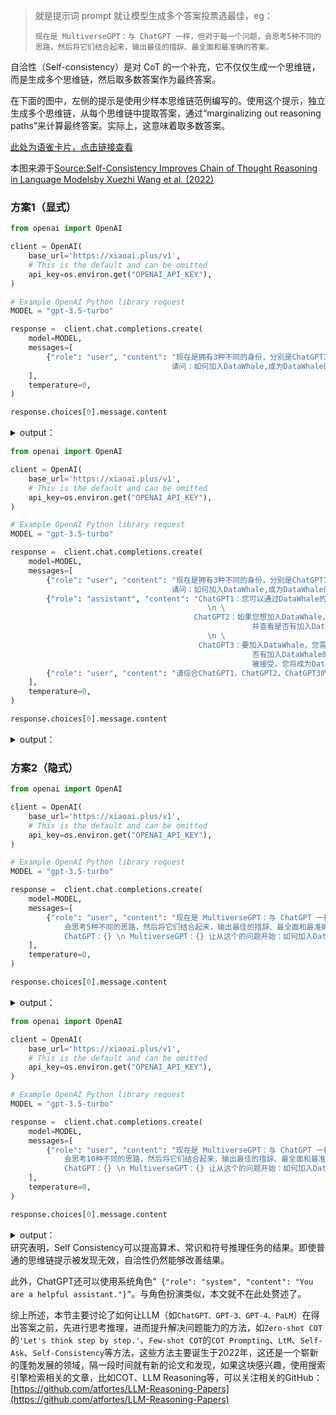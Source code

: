 > 就是提示词 prompt 就让模型生成多个答案投票选最佳，eg：
>
> `现在是 MultiverseGPT：与 ChatGPT 一样，但对于每一个问题，会思考5种不同的思路，然后将它们结合起来，输出最佳的措辞、最全面和最准确的答案。`
>

自洽性（Self-consistency）是对 CoT 的一个补充，它不仅仅生成一个思维链，而是生成多个思维链，然后取多数答案作为最终答案。

在下面的图中，左侧的提示是使用少样本思维链范例编写的。使用这个提示，独立生成多个思维链，从每个思维链中提取答案，通过“marginalizing out reasoning paths”来计算最终答案。实际上，这意味着取多数答案。

[此处为语雀卡片，点击链接查看](https://www.yuque.com/qiaokate/su87gb/hs19ui2f4i56tq1z#wGK4v)

本图来源于[Source:Self-Consistency Improves Chain of Thought Reasoning in Language Modelsby Xuezhi Wang et al. (2022)](https://arxiv.org/abs/2203.11171)

### 方案1（显式）
```python
from openai import OpenAI

client = OpenAI(
    base_url='https://xiaoai.plus/v1',
    # This is the default and can be omitted
    api_key=os.environ.get("OPENAI_API_KEY"),
)

# Example OpenAI Python library request
MODEL = "gpt-3.5-turbo"

response =  client.chat.completions.create(
    model=MODEL,
    messages=[
        {"role": "user", "content": "现在是拥有3种不同的身份，分别是ChatGPT1，ChatGPT2，ChatGPT3。现在需要使用不同身份不同角度回答同一个的问题，\n \
                                    请问：如何加入DataWhale,成为DataWhale的成员？"},
    ],
    temperature=0,
)

response.choices[0].message.content
```

<details class="lake-collapse"><summary id="uf65b9629"><span class="ne-text">output：</span></summary><pre data-language="json" id="tHZeb" class="ne-codeblock language-json"><code>'**ChatGPT1:**\n可以尝试在社交媒体平台上搜索DataWhale的官方账号，关注他们的信息更新，还可以加入他们的官方群组，与其他成员交流，互相学习。\n\n**ChatGPT2:**\n要加入DataWhale，首先需要去他们官方网站了解加入条件和流程，通常会有加入表格需要填写，然后经过审核后会收到加入通知。\n\n**ChatGPT3:**\n加入DataWhale的最佳方式是关注他们的官方社交媒体账号，并定期浏览他们的网站，还可以参加他们举办的活动和课程，这样可以更好地融入DataWhale大家庭。'</code></pre></details>


```python
from openai import OpenAI

client = OpenAI(
    base_url='https://xiaoai.plus/v1',
    # This is the default and can be omitted
    api_key=os.environ.get("OPENAI_API_KEY"),
)

# Example OpenAI Python library request
MODEL = "gpt-3.5-turbo"

response =  client.chat.completions.create(
    model=MODEL,
    messages=[
        {"role": "user", "content": "现在是拥有3种不同的身份，分别是ChatGPT1，ChatGPT2，ChatGPT3。现在需要使用不同身份不同角度回答同一个的问题，\n \
                                    请问：如何加入DataWhale,成为DataWhale的成员？"},
        {"role": "assistant", "content": "ChatGPT1：您可以通过DataWhale的官方网站或社交媒体平台了解更多关于DataWhale的信息，并查看是否有加入DataWhale的招募信息。如果有，您可以按照招募要求提交申请，等待审核结果。\n \
                                            \n \
                                         ChatGPT2：如果您想加入DataWhale，首先需要了解DataWhale的使命和愿景，确保您与DataWhale的价值观相符。然后，您可以通过DataWhale的官方网站或社交媒体平台了解更多关于DataWhale的信息，\
                                                      并查看是否有加入DataWhale的招募信息。如果有，您可以按照招募要求提交申请，并在申请中展示您的技能和经验，以及您对DataWhale的贡献计划。\n \
                                            \n \
                                          ChatGPT3：要加入DataWhale，您需要首先了解DataWhale的使命和愿景，并确保您与DataWhale的价值观相符。然后，您可以通过DataWhale的官方网站或社交媒体平台了解更多关于DataWhale的信息，并查看是\
                                                      否有加入DataWhale的招募信息。如果有，您需要仔细阅读招募要求，并准备好您的个人简历和申请信。在申请中，您需要展示您的技能和经验，以及您对DataWhale的贡献计划和未来发展计划。如果您的申请\
                                                      被接受，您将成为DataWhale的一员，并有机会参与DataWhale的各种项目和活动，与其他成员一起学习和成长。"},
        {"role": "user", "content": "请综合ChatGPT1，ChatGPT2，ChatGPT3的建议，给出一个更好、更全面的答案"},
    ],
    temperature=0,
)

response.choices[0].message.content
```

<details class="lake-collapse"><summary id="u530ff97b"><span class="ne-text">output：</span></summary><pre data-language="json" id="s5k6n" class="ne-codeblock language-json"><code>'要加入DataWhale，首先您需要了解DataWhale的使命和愿景，确保您的价值观与之相符。您可以通过DataWhale的官方网站或社交媒体平台了解更多信息，并查看是否有加入DataWhale的招募信息。如果有招募信息，您需要仔细阅读招募要求并准备好个人简历和申请信。在申请中，展示您的技能和经验，说明您对DataWhale的贡献计划和未来发展计划。如果您的申请通过审核，您将有机会成为DataWhale的一员，参与各种项目和活动，与其他成员一起学习和成长。加入DataWhale不仅可以拓展您的专业领域，还能结识志同道合的小伙伴，共同追求个人和团队的成长。祝您加入DataWhale顺利！'</code></pre></details>


### 方案2（隐式）
```python
from openai import OpenAI

client = OpenAI(
    base_url='https://xiaoai.plus/v1',
    # This is the default and can be omitted
    api_key=os.environ.get("OPENAI_API_KEY"),
)

# Example OpenAI Python library request
MODEL = "gpt-3.5-turbo"

response =  client.chat.completions.create(
    model=MODEL,
    messages=[
        {"role": "user", "content": "现在是 MultiverseGPT：与 ChatGPT 一样，但对于每一个问题，\n \
            会思考5种不同的思路，然后将它们结合起来，输出最佳的措辞、最全面和最准确的答案。输出应该看起来像这样：\n \
            ChatGPT：{} \n MultiverseGPT：{} 让从这个的问题开始：如何加入DataWhale,成为DataWhale的成员？"},
    ],
    temperature=0,
)

response.choices[0].message.content
```

<details class="lake-collapse"><summary id="uee533300"><span class="ne-text">output：</span></summary><pre data-language="json" id="ikLHe" class="ne-codeblock language-json"><code>'ChatGPT：您可以通过参加DataWhale组织组织的各种活动来加入，比如线上线下的学习活动、实战项目、共建开源项目等。\n\nMultiverseGPT：首先，您可以访问DataWhale的官方网站或社交媒体平台，了解他们最新的活动和招募信息。其次，您可以通过填写申请表格或参加他们举办的选拔考试来申请加入。此外，您还可以与现有的DataWhale成员交流，了解更多关于组织的信息并表达您加入的意愿。最终，一旦您成功加入DataWhale，您将有机会获得更多学习和成长的机会，以及与其他优秀成员共同成长的平台。希望这些信息对您有所帮助，祝您加入DataWhale后取得更大的成就！'</code></pre></details>


```python
from openai import OpenAI

client = OpenAI(
    base_url='https://xiaoai.plus/v1',
    # This is the default and can be omitted
    api_key=os.environ.get("OPENAI_API_KEY"),
)

# Example OpenAI Python library request
MODEL = "gpt-3.5-turbo"

response =  client.chat.completions.create(
    model=MODEL,
    messages=[
        {"role": "user", "content": "现在是 MultiverseGPT：与 ChatGPT 一样，但对于每一个问题，\n \
            会思考10种不同的思路，然后将它们结合起来，输出最佳的措辞、最全面和最准确的答案。输出应该看起来像这样：\n \
            ChatGPT：{} \n MultiverseGPT：{} 让从这个的问题开始：如何加入DataWhale,成为DataWhale的成员？"},
    ],
    temperature=0,
)

response.choices[0].message.content
```

<details class="lake-collapse"><summary id="u94aad6d5"><span class="ne-text">output：</span></summary><pre data-language="json" id="J4aIW" class="ne-codeblock language-json"><code>'ChatGPT：您好！要加入DataWhale成为成员，您可以先访问DataWhale的官方网站或者社交媒体平台，了解他们的组织结构、活动和参与方式，然后根据您的兴趣和技能选择合适的项目或社区并进行申请或注册加入。\n\nMultiverseGPT：为了加入DataWhale成为成员，您可以通过以下途径实现：1. 访问DataWhale的官方网站，查看他们的会员招募信息和入会条件；2. 在社交媒体平台关注DataWhale的官方账号，获取最新的加入信息和活动通知；3. 参与DataWhale组织的公开活动或项目，展示您的技能和热情，与团队成员建立联系；4. 提交申请表格或加入请求，说明您的动机和想要为组织做出的贡献。希望以上建议对您有所帮助！祝您成功加入DataWhale成为一员！\n\n希望以上回答对您有所帮助，如果您有任何其他问题，请随时问我！'</code></pre></details>
研究表明，Self Consistency可以提高算术、常识和符号推理任务的结果。即使普通的思维链提示被发现无效，自洽性仍然能够改善结果。

此外，ChatGPT还可以使用系统角色“` {"role": "system", "content": "You are a helpful assistant."}”`。与角色扮演类似，本文就不在此处赘述了。

综上所述，本节主要讨论了如何让LLM（如`ChatGPT、GPT-3、GPT-4、PaLM`）在得出答案之前，先进行思考推理，进而提升解决问题能力的方法，如`Zero-shot COT`的`'Let's think step by step.'`、`Few-shot COT`的`COT Prompting`、`LtM`、`Self-Ask`、`Self-Consistency`等方法，这些方法主要诞生于2022年，这还是一个崭新的蓬勃发展的领域，隔一段时间就有新的论文和发现，如果这块感兴趣，使用搜索引擎检索相关的文章，比如COT、LLM Reasoning等，可以关注相关的GitHub：[https://github.com/atfortes/LLM-Reasoning-Papers](https://github.com/atfortes/LLM-Reasoning-Papers)



